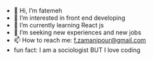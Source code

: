 - 👋 Hi, I’m fatemeh
- 👀 I’m interested in front end developing
- 🌱 I’m currently learning React js
- 💞️ I’m seeking new experiences and new jobs
- 📫 How to reach me: f.zamanipour@gmail.com
- fun fact: I am a sociologist BUT I love coding

<!---
fzmnpr/fzmnpr is a ✨ special ✨ repository because its `README.md` (this file) appears on your GitHub profile.
You can click the Preview link to take a look at your changes.
--->
